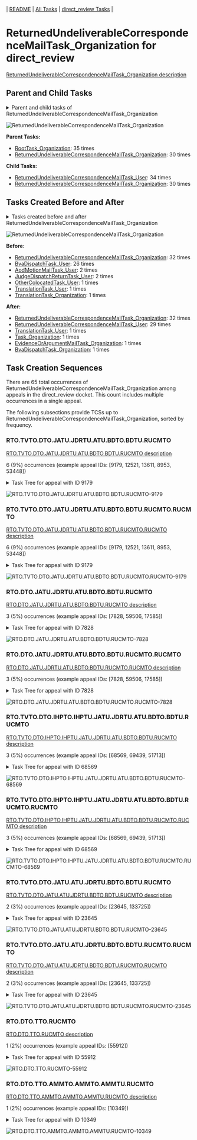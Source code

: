 <!-- DO NOT EDIT THIS FILE.  This file is autogenerated. -->
| [README](../README.md) | [All Tasks](../alltasks.md) | [direct_review Tasks](tasklist.md) |

# ReturnedUndeliverableCorrespondenceMailTask_Organization for direct_review

[ReturnedUndeliverableCorrespondenceMailTask_Organization description](../descr/ReturnedUndeliverableCorrespondenceMailTask_Organization.md)

## Parent and Child Tasks

<details><summary markdown='span'>Parent and child tasks of ReturnedUndeliverableCorrespondenceMailTask_Organization
</summary>

```
digraph G {
rankdir=LR;
node [shape=box]
"ReturnedUndeliverableCorrespondenceMailTask_Organization" -> "ReturnedUndeliverableCorrespondenceMailTask_User" [label=34]
"ReturnedUndeliverableCorrespondenceMailTask_Organization" -> "ReturnedUndeliverableCorrespondenceMailTask_Organization" [label=30]
"RootTask_Organization" -> "ReturnedUndeliverableCorrespondenceMailTask_Organization" [label=35]
"ReturnedUndeliverableCorrespondenceMailTask_Organization" -> "ReturnedUndeliverableCorrespondenceMailTask_Organization" [label=30]
}
```
</details>

![ReturnedUndeliverableCorrespondenceMailTask_Organization](dot/ReturnedUndeliverableCorrespondenceMailTask_Organization-parentchild.dot.png)

**Parent Tasks:**

   * [RootTask_Organization](RootTask_Organization.md): 35 times
   * [ReturnedUndeliverableCorrespondenceMailTask_Organization](ReturnedUndeliverableCorrespondenceMailTask_Organization.md): 30 times

**Child Tasks:**

   * [ReturnedUndeliverableCorrespondenceMailTask_User](ReturnedUndeliverableCorrespondenceMailTask_User.md): 34 times
   * [ReturnedUndeliverableCorrespondenceMailTask_Organization](ReturnedUndeliverableCorrespondenceMailTask_Organization.md): 30 times

## Tasks Created Before and After

<details><summary markdown='span'>Tasks created before and after ReturnedUndeliverableCorrespondenceMailTask_Organization</summary>

```
digraph G {
rankdir=LR;

"ReturnedUndeliverableCorrespondenceMailTask_Organization" -> "ReturnedUndeliverableCorrespondenceMailTask_Organization" [label=32]
"ReturnedUndeliverableCorrespondenceMailTask_Organization" -> "ReturnedUndeliverableCorrespondenceMailTask_User" [label=29]
"ReturnedUndeliverableCorrespondenceMailTask_Organization" -> "TranslationTask_User" [label=1]
"ReturnedUndeliverableCorrespondenceMailTask_Organization" -> "Task_Organization" [label=1]
"ReturnedUndeliverableCorrespondenceMailTask_Organization" -> "EvidenceOrArgumentMailTask_Organization" [label=1]
"ReturnedUndeliverableCorrespondenceMailTask_Organization" -> "BvaDispatchTask_Organization" [label=1]
"ReturnedUndeliverableCorrespondenceMailTask_Organization" -> "ReturnedUndeliverableCorrespondenceMailTask_Organization" [label=32]
"BvaDispatchTask_User" -> "ReturnedUndeliverableCorrespondenceMailTask_Organization" [label=26]
"JudgeDispatchReturnTask_User" -> "ReturnedUndeliverableCorrespondenceMailTask_Organization" [label=2]
"AodMotionMailTask_User" -> "ReturnedUndeliverableCorrespondenceMailTask_Organization" [label=2]
"TranslationTask_User" -> "ReturnedUndeliverableCorrespondenceMailTask_Organization" [label=1]
"TranslationTask_Organization" -> "ReturnedUndeliverableCorrespondenceMailTask_Organization" [label=1]
"OtherColocatedTask_User" -> "ReturnedUndeliverableCorrespondenceMailTask_Organization" [label=1]
}
```
</details>

![ReturnedUndeliverableCorrespondenceMailTask_Organization](dot/ReturnedUndeliverableCorrespondenceMailTask_Organization.dot.png)

**Before:**

   * [ReturnedUndeliverableCorrespondenceMailTask_Organization](ReturnedUndeliverableCorrespondenceMailTask_Organization.md): 32 times
   * [BvaDispatchTask_User](BvaDispatchTask_User.md): 26 times
   * [AodMotionMailTask_User](AodMotionMailTask_User.md): 2 times
   * [JudgeDispatchReturnTask_User](JudgeDispatchReturnTask_User.md): 2 times
   * [OtherColocatedTask_User](OtherColocatedTask_User.md): 1 times
   * [TranslationTask_User](TranslationTask_User.md): 1 times
   * [TranslationTask_Organization](TranslationTask_Organization.md): 1 times

**After:**

   * [ReturnedUndeliverableCorrespondenceMailTask_Organization](ReturnedUndeliverableCorrespondenceMailTask_Organization.md): 32 times
   * [ReturnedUndeliverableCorrespondenceMailTask_User](ReturnedUndeliverableCorrespondenceMailTask_User.md): 29 times
   * [TranslationTask_User](TranslationTask_User.md): 1 times
   * [Task_Organization](Task_Organization.md): 1 times
   * [EvidenceOrArgumentMailTask_Organization](EvidenceOrArgumentMailTask_Organization.md): 1 times
   * [BvaDispatchTask_Organization](BvaDispatchTask_Organization.md): 1 times

## Task Creation Sequences

There are 65 total occurrences of ReturnedUndeliverableCorrespondenceMailTask_Organization among appeals in the direct_review docket.  This count includes multiple occurrences in a single appeal.

The following subsections provide TCSs up to ReturnedUndeliverableCorrespondenceMailTask_Organization, sorted by frequency.

### RTO.TVTO.DTO.JATU.JDRTU.ATU.BDTO.BDTU.RUCMTO

[RTO.TVTO.DTO.JATU.JDRTU.ATU.BDTO.BDTU.RUCMTO description](../descr/RTO.TVTO.DTO.JATU.JDRTU.ATU.BDTO.BDTU.RUCMTO.md)

6 (9%) occurrences (example appeal IDs: [9179, 12521, 13611, 8953, 53448])

<details><summary markdown='span'>Task Tree for appeal with ID 9179</summary>

```
@startuml
skinparam {
  ObjectBorderColor #555
  ObjectBorderThickness 0
  ObjectFontStyle bold
  ObjectFontSize 14
  ObjectAttributeFontColor #333
  ObjectAttributeFontSize 12
}
  object 0.RootTask #8dd3c7 {
Organization
}
  object 1.TrackVeteranTask #bebada {
Organization
}
  object 2.DistributionTask #ffffb3 {
Organization
}
  object 3.JudgeAssignTask #ccebc5 {
User
}
  object 4.JudgeDecisionReviewTask #d9d9d9 {
User
}
  object 5.AttorneyTask #bc80bd {
User
}
  object 6.BvaDispatchTask #b3de69 {
Organization
}
  object 7.BvaDispatchTask #b3de69 {
User
}
  object 8.ReturnedUndeliverableCorrespondenceMailTask #fdb462 {
Organization  <back:white>    </back>
}
  object 9.ReturnedUndeliverableCorrespondenceMailTask #fdb462 {
Organization  <back:white>    </back>
}
  object 10.ReturnedUndeliverableCorrespondenceMailTask #fdb462 {
User
}
  object 11.ReturnedUndeliverableCorrespondenceMailTask #fdb462 {
User
}
0.RootTask -- 1.TrackVeteranTask
0.RootTask -- 2.DistributionTask
0.RootTask -- 3.JudgeAssignTask
0.RootTask -- 4.JudgeDecisionReviewTask
4.JudgeDecisionReviewTask -- 5.AttorneyTask
0.RootTask -- 6.BvaDispatchTask
6.BvaDispatchTask -- 7.BvaDispatchTask
0.RootTask -- 8.ReturnedUndeliverableCorrespondenceMailTask
8.ReturnedUndeliverableCorrespondenceMailTask -- 9.ReturnedUndeliverableCorrespondenceMailTask
9.ReturnedUndeliverableCorrespondenceMailTask -- 10.ReturnedUndeliverableCorrespondenceMailTask
9.ReturnedUndeliverableCorrespondenceMailTask -- 11.ReturnedUndeliverableCorrespondenceMailTask
@enduml
```
</details>

![RTO.TVTO.DTO.JATU.JDRTU.ATU.BDTO.BDTU.RUCMTO-9179](uml/RTO.TVTO.DTO.JATU.JDRTU.ATU.BDTO.BDTU.RUCMTO-9179.png)

### RTO.TVTO.DTO.JATU.JDRTU.ATU.BDTO.BDTU.RUCMTO.RUCMTO

[RTO.TVTO.DTO.JATU.JDRTU.ATU.BDTO.BDTU.RUCMTO.RUCMTO description](../descr/RTO.TVTO.DTO.JATU.JDRTU.ATU.BDTO.BDTU.RUCMTO.RUCMTO.md)

6 (9%) occurrences (example appeal IDs: [9179, 12521, 13611, 8953, 53448])

<details><summary markdown='span'>Task Tree for appeal with ID 9179</summary>

```
@startuml
skinparam {
  ObjectBorderColor #555
  ObjectBorderThickness 0
  ObjectFontStyle bold
  ObjectFontSize 14
  ObjectAttributeFontColor #333
  ObjectAttributeFontSize 12
}
  object 0.RootTask #8dd3c7 {
Organization
}
  object 1.TrackVeteranTask #bebada {
Organization
}
  object 2.DistributionTask #ffffb3 {
Organization
}
  object 3.JudgeAssignTask #ccebc5 {
User
}
  object 4.JudgeDecisionReviewTask #d9d9d9 {
User
}
  object 5.AttorneyTask #bc80bd {
User
}
  object 6.BvaDispatchTask #b3de69 {
Organization
}
  object 7.BvaDispatchTask #b3de69 {
User
}
  object 8.ReturnedUndeliverableCorrespondenceMailTask #fdb462 {
Organization  <back:white>    </back>
}
  object 9.ReturnedUndeliverableCorrespondenceMailTask #fdb462 {
Organization  <back:white>    </back>
}
  object 10.ReturnedUndeliverableCorrespondenceMailTask #fdb462 {
User
}
  object 11.ReturnedUndeliverableCorrespondenceMailTask #fdb462 {
User
}
0.RootTask -- 1.TrackVeteranTask
0.RootTask -- 2.DistributionTask
0.RootTask -- 3.JudgeAssignTask
0.RootTask -- 4.JudgeDecisionReviewTask
4.JudgeDecisionReviewTask -- 5.AttorneyTask
0.RootTask -- 6.BvaDispatchTask
6.BvaDispatchTask -- 7.BvaDispatchTask
0.RootTask -- 8.ReturnedUndeliverableCorrespondenceMailTask
8.ReturnedUndeliverableCorrespondenceMailTask -- 9.ReturnedUndeliverableCorrespondenceMailTask
9.ReturnedUndeliverableCorrespondenceMailTask -- 10.ReturnedUndeliverableCorrespondenceMailTask
9.ReturnedUndeliverableCorrespondenceMailTask -- 11.ReturnedUndeliverableCorrespondenceMailTask
@enduml
```
</details>

![RTO.TVTO.DTO.JATU.JDRTU.ATU.BDTO.BDTU.RUCMTO.RUCMTO-9179](uml/RTO.TVTO.DTO.JATU.JDRTU.ATU.BDTO.BDTU.RUCMTO.RUCMTO-9179.png)

### RTO.DTO.JATU.JDRTU.ATU.BDTO.BDTU.RUCMTO

[RTO.DTO.JATU.JDRTU.ATU.BDTO.BDTU.RUCMTO description](../descr/RTO.DTO.JATU.JDRTU.ATU.BDTO.BDTU.RUCMTO.md)

3 (5%) occurrences (example appeal IDs: [7828, 59506, 17585])

<details><summary markdown='span'>Task Tree for appeal with ID 7828</summary>

```
@startuml
skinparam {
  ObjectBorderColor #555
  ObjectBorderThickness 0
  ObjectFontStyle bold
  ObjectFontSize 14
  ObjectAttributeFontColor #333
  ObjectAttributeFontSize 12
}
  object 0.RootTask #8dd3c7 {
Organization
}
  object 1.DistributionTask #ffffb3 {
Organization
}
  object 2.JudgeAssignTask #ccebc5 {
User
}
  object 3.JudgeDecisionReviewTask #d9d9d9 {
User
}
  object 4.AttorneyTask #bc80bd {
User
}
  object 5.BvaDispatchTask #b3de69 {
Organization
}
  object 6.BvaDispatchTask #b3de69 {
User
}
  object 7.ReturnedUndeliverableCorrespondenceMailTask #fdb462 {
Organization  <back:white>    </back>
}
  object 8.ReturnedUndeliverableCorrespondenceMailTask #fdb462 {
Organization  <back:white>    </back>
}
  object 9.ReturnedUndeliverableCorrespondenceMailTask #fdb462 {
User
}
0.RootTask -- 1.DistributionTask
0.RootTask -- 2.JudgeAssignTask
0.RootTask -- 3.JudgeDecisionReviewTask
3.JudgeDecisionReviewTask -- 4.AttorneyTask
0.RootTask -- 5.BvaDispatchTask
5.BvaDispatchTask -- 6.BvaDispatchTask
0.RootTask -- 7.ReturnedUndeliverableCorrespondenceMailTask
7.ReturnedUndeliverableCorrespondenceMailTask -- 8.ReturnedUndeliverableCorrespondenceMailTask
8.ReturnedUndeliverableCorrespondenceMailTask -- 9.ReturnedUndeliverableCorrespondenceMailTask
@enduml
```
</details>

![RTO.DTO.JATU.JDRTU.ATU.BDTO.BDTU.RUCMTO-7828](uml/RTO.DTO.JATU.JDRTU.ATU.BDTO.BDTU.RUCMTO-7828.png)

### RTO.DTO.JATU.JDRTU.ATU.BDTO.BDTU.RUCMTO.RUCMTO

[RTO.DTO.JATU.JDRTU.ATU.BDTO.BDTU.RUCMTO.RUCMTO description](../descr/RTO.DTO.JATU.JDRTU.ATU.BDTO.BDTU.RUCMTO.RUCMTO.md)

3 (5%) occurrences (example appeal IDs: [7828, 59506, 17585])

<details><summary markdown='span'>Task Tree for appeal with ID 7828</summary>

```
@startuml
skinparam {
  ObjectBorderColor #555
  ObjectBorderThickness 0
  ObjectFontStyle bold
  ObjectFontSize 14
  ObjectAttributeFontColor #333
  ObjectAttributeFontSize 12
}
  object 0.RootTask #8dd3c7 {
Organization
}
  object 1.DistributionTask #ffffb3 {
Organization
}
  object 2.JudgeAssignTask #ccebc5 {
User
}
  object 3.JudgeDecisionReviewTask #d9d9d9 {
User
}
  object 4.AttorneyTask #bc80bd {
User
}
  object 5.BvaDispatchTask #b3de69 {
Organization
}
  object 6.BvaDispatchTask #b3de69 {
User
}
  object 7.ReturnedUndeliverableCorrespondenceMailTask #fdb462 {
Organization  <back:white>    </back>
}
  object 8.ReturnedUndeliverableCorrespondenceMailTask #fdb462 {
Organization  <back:white>    </back>
}
  object 9.ReturnedUndeliverableCorrespondenceMailTask #fdb462 {
User
}
0.RootTask -- 1.DistributionTask
0.RootTask -- 2.JudgeAssignTask
0.RootTask -- 3.JudgeDecisionReviewTask
3.JudgeDecisionReviewTask -- 4.AttorneyTask
0.RootTask -- 5.BvaDispatchTask
5.BvaDispatchTask -- 6.BvaDispatchTask
0.RootTask -- 7.ReturnedUndeliverableCorrespondenceMailTask
7.ReturnedUndeliverableCorrespondenceMailTask -- 8.ReturnedUndeliverableCorrespondenceMailTask
8.ReturnedUndeliverableCorrespondenceMailTask -- 9.ReturnedUndeliverableCorrespondenceMailTask
@enduml
```
</details>

![RTO.DTO.JATU.JDRTU.ATU.BDTO.BDTU.RUCMTO.RUCMTO-7828](uml/RTO.DTO.JATU.JDRTU.ATU.BDTO.BDTU.RUCMTO.RUCMTO-7828.png)

### RTO.TVTO.DTO.IHPTO.IHPTU.JATU.JDRTU.ATU.BDTO.BDTU.RUCMTO

[RTO.TVTO.DTO.IHPTO.IHPTU.JATU.JDRTU.ATU.BDTO.BDTU.RUCMTO description](../descr/RTO.TVTO.DTO.IHPTO.IHPTU.JATU.JDRTU.ATU.BDTO.BDTU.RUCMTO.md)

3 (5%) occurrences (example appeal IDs: [68569, 69439, 51713])

<details><summary markdown='span'>Task Tree for appeal with ID 68569</summary>

```
@startuml
skinparam {
  ObjectBorderColor #555
  ObjectBorderThickness 0
  ObjectFontStyle bold
  ObjectFontSize 14
  ObjectAttributeFontColor #333
  ObjectAttributeFontSize 12
}
  object 0.RootTask #8dd3c7 {
Organization
}
  object 1.TrackVeteranTask #bebada {
Organization
}
  object 2.DistributionTask #ffffb3 {
Organization
}
  object 3.InformalHearingPresentationTask #fdb462 {
Organization
}
  object 4.InformalHearingPresentationTask #fdb462 {
User
}
  object 5.JudgeAssignTask #ccebc5 {
User
}
  object 6.JudgeDecisionReviewTask #d9d9d9 {
User
}
  object 7.AttorneyTask #bc80bd {
User
}
  object 8.BvaDispatchTask #b3de69 {
Organization
}
  object 9.BvaDispatchTask #b3de69 {
User
}
  object 10.ReturnedUndeliverableCorrespondenceMailTask #fdb462 {
Organization  <back:white>    </back>
}
  object 11.ReturnedUndeliverableCorrespondenceMailTask #fdb462 {
Organization  <back:white>    </back>
}
  object 12.ReturnedUndeliverableCorrespondenceMailTask #fdb462 {
User
}
  object 13.ReturnedUndeliverableCorrespondenceMailTask #fdb462 {
User
}
  object 14.ReturnedUndeliverableCorrespondenceMailTask #fdb462 {
User
}
0.RootTask -- 1.TrackVeteranTask
0.RootTask -- 2.DistributionTask
2.DistributionTask -- 3.InformalHearingPresentationTask
3.InformalHearingPresentationTask -- 4.InformalHearingPresentationTask
0.RootTask -- 5.JudgeAssignTask
0.RootTask -- 6.JudgeDecisionReviewTask
6.JudgeDecisionReviewTask -- 7.AttorneyTask
0.RootTask -- 8.BvaDispatchTask
8.BvaDispatchTask -- 9.BvaDispatchTask
0.RootTask -- 10.ReturnedUndeliverableCorrespondenceMailTask
10.ReturnedUndeliverableCorrespondenceMailTask -- 11.ReturnedUndeliverableCorrespondenceMailTask
11.ReturnedUndeliverableCorrespondenceMailTask -- 12.ReturnedUndeliverableCorrespondenceMailTask
11.ReturnedUndeliverableCorrespondenceMailTask -- 13.ReturnedUndeliverableCorrespondenceMailTask
11.ReturnedUndeliverableCorrespondenceMailTask -- 14.ReturnedUndeliverableCorrespondenceMailTask
@enduml
```
</details>

![RTO.TVTO.DTO.IHPTO.IHPTU.JATU.JDRTU.ATU.BDTO.BDTU.RUCMTO-68569](uml/RTO.TVTO.DTO.IHPTO.IHPTU.JATU.JDRTU.ATU.BDTO.BDTU.RUCMTO-68569.png)

### RTO.TVTO.DTO.IHPTO.IHPTU.JATU.JDRTU.ATU.BDTO.BDTU.RUCMTO.RUCMTO

[RTO.TVTO.DTO.IHPTO.IHPTU.JATU.JDRTU.ATU.BDTO.BDTU.RUCMTO.RUCMTO description](../descr/RTO.TVTO.DTO.IHPTO.IHPTU.JATU.JDRTU.ATU.BDTO.BDTU.RUCMTO.RUCMTO.md)

3 (5%) occurrences (example appeal IDs: [68569, 69439, 51713])

<details><summary markdown='span'>Task Tree for appeal with ID 68569</summary>

```
@startuml
skinparam {
  ObjectBorderColor #555
  ObjectBorderThickness 0
  ObjectFontStyle bold
  ObjectFontSize 14
  ObjectAttributeFontColor #333
  ObjectAttributeFontSize 12
}
  object 0.RootTask #8dd3c7 {
Organization
}
  object 1.TrackVeteranTask #bebada {
Organization
}
  object 2.DistributionTask #ffffb3 {
Organization
}
  object 3.InformalHearingPresentationTask #fdb462 {
Organization
}
  object 4.InformalHearingPresentationTask #fdb462 {
User
}
  object 5.JudgeAssignTask #ccebc5 {
User
}
  object 6.JudgeDecisionReviewTask #d9d9d9 {
User
}
  object 7.AttorneyTask #bc80bd {
User
}
  object 8.BvaDispatchTask #b3de69 {
Organization
}
  object 9.BvaDispatchTask #b3de69 {
User
}
  object 10.ReturnedUndeliverableCorrespondenceMailTask #fdb462 {
Organization  <back:white>    </back>
}
  object 11.ReturnedUndeliverableCorrespondenceMailTask #fdb462 {
Organization  <back:white>    </back>
}
  object 12.ReturnedUndeliverableCorrespondenceMailTask #fdb462 {
User
}
  object 13.ReturnedUndeliverableCorrespondenceMailTask #fdb462 {
User
}
  object 14.ReturnedUndeliverableCorrespondenceMailTask #fdb462 {
User
}
0.RootTask -- 1.TrackVeteranTask
0.RootTask -- 2.DistributionTask
2.DistributionTask -- 3.InformalHearingPresentationTask
3.InformalHearingPresentationTask -- 4.InformalHearingPresentationTask
0.RootTask -- 5.JudgeAssignTask
0.RootTask -- 6.JudgeDecisionReviewTask
6.JudgeDecisionReviewTask -- 7.AttorneyTask
0.RootTask -- 8.BvaDispatchTask
8.BvaDispatchTask -- 9.BvaDispatchTask
0.RootTask -- 10.ReturnedUndeliverableCorrespondenceMailTask
10.ReturnedUndeliverableCorrespondenceMailTask -- 11.ReturnedUndeliverableCorrespondenceMailTask
11.ReturnedUndeliverableCorrespondenceMailTask -- 12.ReturnedUndeliverableCorrespondenceMailTask
11.ReturnedUndeliverableCorrespondenceMailTask -- 13.ReturnedUndeliverableCorrespondenceMailTask
11.ReturnedUndeliverableCorrespondenceMailTask -- 14.ReturnedUndeliverableCorrespondenceMailTask
@enduml
```
</details>

![RTO.TVTO.DTO.IHPTO.IHPTU.JATU.JDRTU.ATU.BDTO.BDTU.RUCMTO.RUCMTO-68569](uml/RTO.TVTO.DTO.IHPTO.IHPTU.JATU.JDRTU.ATU.BDTO.BDTU.RUCMTO.RUCMTO-68569.png)

### RTO.TVTO.DTO.JATU.ATU.JDRTU.BDTO.BDTU.RUCMTO

[RTO.TVTO.DTO.JATU.ATU.JDRTU.BDTO.BDTU.RUCMTO description](../descr/RTO.TVTO.DTO.JATU.ATU.JDRTU.BDTO.BDTU.RUCMTO.md)

2 (3%) occurrences (example appeal IDs: [23645, 133725])

<details><summary markdown='span'>Task Tree for appeal with ID 23645</summary>

```
@startuml
skinparam {
  ObjectBorderColor #555
  ObjectBorderThickness 0
  ObjectFontStyle bold
  ObjectFontSize 14
  ObjectAttributeFontColor #333
  ObjectAttributeFontSize 12
}
  object 0.RootTask #8dd3c7 {
Organization
}
  object 1.TrackVeteranTask #bebada {
Organization
}
  object 2.DistributionTask #ffffb3 {
Organization
}
  object 3.JudgeAssignTask #ccebc5 {
User
}
  object 4.JudgeDecisionReviewTask #d9d9d9 {
User
}
  object 5.AttorneyTask #bc80bd {
User
}
  object 6.JudgeDecisionReviewTask #d9d9d9 {
User
}
  object 7.BvaDispatchTask #b3de69 {
Organization
}
  object 8.BvaDispatchTask #b3de69 {
User
}
  object 9.ReturnedUndeliverableCorrespondenceMailTask #fdb462 {
Organization  <back:white>    </back>
}
  object 10.ReturnedUndeliverableCorrespondenceMailTask #fdb462 {
Organization  <back:white>    </back>
}
  object 11.ReturnedUndeliverableCorrespondenceMailTask #fdb462 {
User
}
0.RootTask -- 1.TrackVeteranTask
0.RootTask -- 2.DistributionTask
0.RootTask -- 3.JudgeAssignTask
0.RootTask -- 4.JudgeDecisionReviewTask
6.JudgeDecisionReviewTask -- 5.AttorneyTask
0.RootTask -- 6.JudgeDecisionReviewTask
0.RootTask -- 7.BvaDispatchTask
7.BvaDispatchTask -- 8.BvaDispatchTask
0.RootTask -- 9.ReturnedUndeliverableCorrespondenceMailTask
9.ReturnedUndeliverableCorrespondenceMailTask -- 10.ReturnedUndeliverableCorrespondenceMailTask
10.ReturnedUndeliverableCorrespondenceMailTask -- 11.ReturnedUndeliverableCorrespondenceMailTask
@enduml
```
</details>

![RTO.TVTO.DTO.JATU.ATU.JDRTU.BDTO.BDTU.RUCMTO-23645](uml/RTO.TVTO.DTO.JATU.ATU.JDRTU.BDTO.BDTU.RUCMTO-23645.png)

### RTO.TVTO.DTO.JATU.ATU.JDRTU.BDTO.BDTU.RUCMTO.RUCMTO

[RTO.TVTO.DTO.JATU.ATU.JDRTU.BDTO.BDTU.RUCMTO.RUCMTO description](../descr/RTO.TVTO.DTO.JATU.ATU.JDRTU.BDTO.BDTU.RUCMTO.RUCMTO.md)

2 (3%) occurrences (example appeal IDs: [23645, 133725])

<details><summary markdown='span'>Task Tree for appeal with ID 23645</summary>

```
@startuml
skinparam {
  ObjectBorderColor #555
  ObjectBorderThickness 0
  ObjectFontStyle bold
  ObjectFontSize 14
  ObjectAttributeFontColor #333
  ObjectAttributeFontSize 12
}
  object 0.RootTask #8dd3c7 {
Organization
}
  object 1.TrackVeteranTask #bebada {
Organization
}
  object 2.DistributionTask #ffffb3 {
Organization
}
  object 3.JudgeAssignTask #ccebc5 {
User
}
  object 4.JudgeDecisionReviewTask #d9d9d9 {
User
}
  object 5.AttorneyTask #bc80bd {
User
}
  object 6.JudgeDecisionReviewTask #d9d9d9 {
User
}
  object 7.BvaDispatchTask #b3de69 {
Organization
}
  object 8.BvaDispatchTask #b3de69 {
User
}
  object 9.ReturnedUndeliverableCorrespondenceMailTask #fdb462 {
Organization  <back:white>    </back>
}
  object 10.ReturnedUndeliverableCorrespondenceMailTask #fdb462 {
Organization  <back:white>    </back>
}
  object 11.ReturnedUndeliverableCorrespondenceMailTask #fdb462 {
User
}
0.RootTask -- 1.TrackVeteranTask
0.RootTask -- 2.DistributionTask
0.RootTask -- 3.JudgeAssignTask
0.RootTask -- 4.JudgeDecisionReviewTask
6.JudgeDecisionReviewTask -- 5.AttorneyTask
0.RootTask -- 6.JudgeDecisionReviewTask
0.RootTask -- 7.BvaDispatchTask
7.BvaDispatchTask -- 8.BvaDispatchTask
0.RootTask -- 9.ReturnedUndeliverableCorrespondenceMailTask
9.ReturnedUndeliverableCorrespondenceMailTask -- 10.ReturnedUndeliverableCorrespondenceMailTask
10.ReturnedUndeliverableCorrespondenceMailTask -- 11.ReturnedUndeliverableCorrespondenceMailTask
@enduml
```
</details>

![RTO.TVTO.DTO.JATU.ATU.JDRTU.BDTO.BDTU.RUCMTO.RUCMTO-23645](uml/RTO.TVTO.DTO.JATU.ATU.JDRTU.BDTO.BDTU.RUCMTO.RUCMTO-23645.png)

### RTO.DTO.TTO.RUCMTO

[RTO.DTO.TTO.RUCMTO description](../descr/RTO.DTO.TTO.RUCMTO.md)

1 (2%) occurrences (example appeal IDs: [55912])

<details><summary markdown='span'>Task Tree for appeal with ID 55912</summary>

```
@startuml
skinparam {
  ObjectBorderColor #555
  ObjectBorderThickness 0
  ObjectFontStyle bold
  ObjectFontSize 14
  ObjectAttributeFontColor #333
  ObjectAttributeFontSize 12
}
  object 0.RootTask #8dd3c7 {
Organization
}
  object 1.DistributionTask #ffffb3 {
Organization
}
  object 2.TranslationTask #bebada {
Organization
}
  object 3.TranslationTask #bebada {
User
}
  object 4.ReturnedUndeliverableCorrespondenceMailTask #fdb462 {
Organization  <back:white>    </back>
}
  object 5.ReturnedUndeliverableCorrespondenceMailTask #fdb462 {
User
}
  object 6.TranslationTask #bebada {
User
}
  object 7.JudgeAssignTask #ccebc5 {
User
}
  object 8.JudgeDecisionReviewTask #d9d9d9 {
User
}
  object 9.AttorneyTask #bc80bd {
User
}
  object 10.BvaDispatchTask #b3de69 {
Organization
}
  object 11.BvaDispatchTask #b3de69 {
User
}
0.RootTask -- 1.DistributionTask
1.DistributionTask -- 2.TranslationTask
2.TranslationTask -- 3.TranslationTask
0.RootTask -- 4.ReturnedUndeliverableCorrespondenceMailTask
4.ReturnedUndeliverableCorrespondenceMailTask -- 5.ReturnedUndeliverableCorrespondenceMailTask
2.TranslationTask -- 6.TranslationTask
0.RootTask -- 7.JudgeAssignTask
0.RootTask -- 8.JudgeDecisionReviewTask
8.JudgeDecisionReviewTask -- 9.AttorneyTask
0.RootTask -- 10.BvaDispatchTask
10.BvaDispatchTask -- 11.BvaDispatchTask
@enduml
```
</details>

![RTO.DTO.TTO.RUCMTO-55912](uml/RTO.DTO.TTO.RUCMTO-55912.png)

### RTO.DTO.TTO.AMMTO.AMMTO.AMMTU.RUCMTO

[RTO.DTO.TTO.AMMTO.AMMTO.AMMTU.RUCMTO description](../descr/RTO.DTO.TTO.AMMTO.AMMTO.AMMTU.RUCMTO.md)

1 (2%) occurrences (example appeal IDs: [10349])

<details><summary markdown='span'>Task Tree for appeal with ID 10349</summary>

```
@startuml
skinparam {
  ObjectBorderColor #555
  ObjectBorderThickness 0
  ObjectFontStyle bold
  ObjectFontSize 14
  ObjectAttributeFontColor #333
  ObjectAttributeFontSize 12
}
  object 0.RootTask #8dd3c7 {
Organization
}
  object 1.DistributionTask #ffffb3 {
Organization
}
  object 2.TranslationTask #bebada {
Organization
}
  object 3.AodMotionMailTask #d9d9d9 {
Organization
}
  object 4.AodMotionMailTask #d9d9d9 {
Organization
}
  object 5.TranslationTask #bebada {
User
}
  object 6.AodMotionMailTask #d9d9d9 {
User
}
  object 7.TimedHoldTask #fccde5 {
User
}
  object 8.ReturnedUndeliverableCorrespondenceMailTask #fdb462 {
Organization  <back:white>    </back>
}
  object 9.ReturnedUndeliverableCorrespondenceMailTask #fdb462 {
User
}
  object 10.TranslationTask #bebada {
User
}
  object 11.JudgeAssignTask #ccebc5 {
User
}
  object 12.JudgeDecisionReviewTask #d9d9d9 {
User
}
  object 13.AttorneyTask #bc80bd {
User
}
  object 14.BvaDispatchTask #b3de69 {
Organization
}
  object 15.BvaDispatchTask #b3de69 {
User
}
  object 16.ReturnedUndeliverableCorrespondenceMailTask #fdb462 {
User
}
  object 17.ReturnedUndeliverableCorrespondenceMailTask #fdb462 {
User
}
0.RootTask -- 1.DistributionTask
1.DistributionTask -- 2.TranslationTask
0.RootTask -- 3.AodMotionMailTask
3.AodMotionMailTask -- 4.AodMotionMailTask
2.TranslationTask -- 5.TranslationTask
4.AodMotionMailTask -- 6.AodMotionMailTask
10.TranslationTask -- 7.TimedHoldTask
0.RootTask -- 8.ReturnedUndeliverableCorrespondenceMailTask
8.ReturnedUndeliverableCorrespondenceMailTask -- 9.ReturnedUndeliverableCorrespondenceMailTask
2.TranslationTask -- 10.TranslationTask
0.RootTask -- 11.JudgeAssignTask
0.RootTask -- 12.JudgeDecisionReviewTask
12.JudgeDecisionReviewTask -- 13.AttorneyTask
0.RootTask -- 14.BvaDispatchTask
14.BvaDispatchTask -- 15.BvaDispatchTask
8.ReturnedUndeliverableCorrespondenceMailTask -- 16.ReturnedUndeliverableCorrespondenceMailTask
8.ReturnedUndeliverableCorrespondenceMailTask -- 17.ReturnedUndeliverableCorrespondenceMailTask
@enduml
```
</details>

![RTO.DTO.TTO.AMMTO.AMMTO.AMMTU.RUCMTO-10349](uml/RTO.DTO.TTO.AMMTO.AMMTO.AMMTU.RUCMTO-10349.png)

